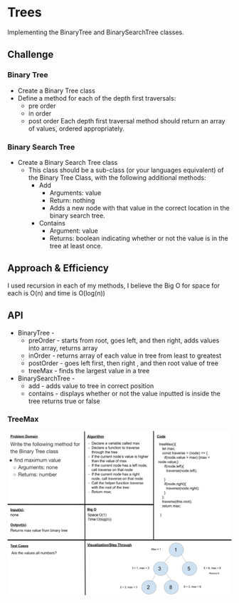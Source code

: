 # Trees
<!-- Short summary or background information -->
Implementing the BinaryTree and BinarySearchTree classes.

## Challenge
<!-- Description of the challenge -->

### Binary Tree

- Create a Binary Tree class
- Define a method for each of the depth first traversals:
  - pre order
  - in order
  - post order
Each depth first traversal method should return an array of values, ordered appropriately.

### Binary Search Tree

- Create a Binary Search Tree class
  - This class should be a sub-class (or your languages equivalent) of the Binary Tree Class, with the following additional methods:
    - Add
      - Arguments: value
      - Return: nothing
      - Adds a new node with that value in the correct location in the binary search tree.
    - Contains
      - Argument: value
      - Returns: boolean indicating whether or not the value is in the tree at least once.

## Approach & Efficiency
<!-- What approach did you take? Why? What is the Big O space/time for this approach? -->

I used recursion in each of my methods, I believe the Big O for space for each is O(n) and time is O(log(n))

## API
<!-- Description of each method publicly available in each of your trees -->

- BinaryTree -
  - preOrder - starts from root, goes left, and then right, adds values into array, returns array
  - inOrder - returns array of each value in tree from least to greatest
  - postOrder - goes left first, then right , and then root value of tree
  - treeMax - finds the largest value in a tree
- BinarySearchTree -
  - add - adds value to tree in correct position
  - contains - displays whether or not the value inputted is inside the tree returns true or false

### TreeMax

![treemax whiteboard](./cc16.jpg)
